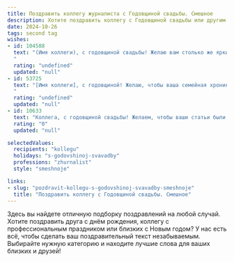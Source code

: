 ```yaml
---
title: Поздравить коллегу журналиста с Годовщиной свадьбы. Смешное
description: Хотите поздравить коллегу с Годовщиной свадьбы или другим праздником? Наш ИИ создаст незабываемое поздравление, а вы обязательно выделитесь среди других.  
date: 2024-10-26
tags: second tag
wishes:
- id: 104588
  text: "(Имя коллеги), с годовщиной свадьбы! Желаю вам столько же ярких и запоминающихся событий в семейной жизни, сколько вы написали за свою карьеру сенсационных статей! Чтобы ваш союз был крепче, чем дедлайн, а любовь — неисчерпаемым источником вдохновения, как новости в ленте!  Пусть ваш семейный очаг горит ярче, чем свет софитов на пресс-конференции, а семейные будни будут интереснее любого эксклюзивного интервью!
  "
  rating: "undefined"
  updated: "null"
- id: 53725
  text: "[Имя коллеги], с годовщиной! Желаю, чтобы ваша семейная хроника была полна ярких событий, а интервью друг с другом всегда проходило в духе взаимной любви и понимания. Пусть ваша совместная жизнь будет не скучнее, чем главные новости!
  "
  rating: "undefined"
  updated: "null"
- id: 10633
  text: "Коллега, с годовщиной свадьбы! Желаем, чтобы ваши статьи были такими же яркими, как ваш брак, а интервью такими же захватывающими, как ваши отношения! Пусть ваша вторая половинка будет вашим вечным источником вдохновения и материалом для эксклюзивных репортажей. И помните: даже самые сенсационные новости не сравнятся с радостью совместной жизни!"
  rating: "0"
  updated: "null"

selectedValues:
  recipients: "kollegu"
  holidays: "s-godovshinoj-svavadby"
  professions: "zhurnalist"
  style: "smeshnoje"

links:
- slug: "pozdravit-kollegu-s-godovshinoj-svavadby-smeshnoje"
  title: "Поздравить коллегу с Годовщиной свадьбы. Смешное"
---
```


Здесь вы найдете отличную подборку поздравлений на любой случай. 
Хотите поздравить друга с днём рождения, коллегу с профессиональным праздником или близких с Новым годом? У нас есть всё, чтобы сделать ваш поздравительный текст незабываемым. Выбирайте нужную категорию и находите лучшие слова для ваших близких и друзей!
